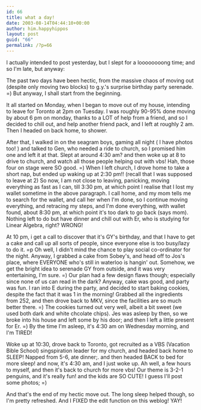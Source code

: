 ```yaml
---
id: 66
title: what a day!
date: 2003-08-14T04:44:10+00:00
author: him.happyhippos
layout: post
guid: "66"
permalink: /?p=66
---
```

I actually intended to post yesterday, but I slept for a loooooooong time; and so I'm late, but anyway:

The past two days have been hectic, from the massive chaos of moving out (despite only moving two blocks) to g.y.'s surprise birthday party serenade. =) But anyway, I shall start from the beginning.
  
  
It all started on Monday, when I began to move out of my house, intending to leave for Toronto at 2pm on Tuesday. I was roughly 90-95% done moving by about 6 pm on monday, thanks to a LOT of help from a friend, and so I decided to chill out, and help another friend pack, and I left at roughly 2 am. Then I headed on back home, to shower. 

After that, I walked in on the seagram boys, gaming all night ( I have photos too! ) and talked to Gen, who needed a ride to church, so I promised him one and left it at that. Slept at around 4:30 am? and then woke up at 8 to drive to church, and watch all those people helping out with vbs! Hah, those four on stage were SO good. =) When I left church, I drove home to take a short nap, but ended up waking up at 2:30 pm!! (recall that I was supposed to leave at 2) So now, I am not close to leaving, panicking, moving everything as fast as I can, till 3:30 pm, at which point I realise that I lost my wallet sometime in the above paragraph. I call home, and my mom tells me to search for the wallet, and call her when I'm done, so I continue moving everything, and retracing my steps, and I'm done everything, with wallet found, about 8:30 pm, at which point it's too dark to go back (says mom). Nothing left to do but have dinner and chill out with Er, who is studying for Linear Algebra, right? WRONG! 

At 10 pm, i get a call to discover that it's GY's birthday, and that I have to get a cake and call up all sorts of people, since everyone else is too busy/lazy to do it. =p Oh well, I didn't mind the chance to play social co-ordinator for the night. Anyway, I grabbed a cake from Sobey's, and head off to Jos's place, where EVERYONE who's still in waterloo is hangin' out. Somehow, we get the bright idea to serenade GY from outside, and it was very entertaining, I'm sure. =) Our plan had a few design flaws though; especially since none of us can read in the dark? Anyway, cake was good, and party was fun. I ran into E during the party, and decided to start baking cookies, despite the fact that it was 1 in the morning! Grabbed all the ingredients from 252, and then drove back to MKV, since the facilities are so much better there. =) The cookies turned out very well, albeit a bit sweet (we used both dark and white chcolate chips). Jes was asleep by then, so we broke into his house and left some by his door; and then I left a little present for Er. =) By the time I'm asleep, it's 4:30 am on Wednesday morning, and I'm TIRED! 

Woke up at 10:30, drove back to Toronto, got recruited as a VBS (Vacation Bible School) singspiration leader for my church, and headed back home to SLEEP! Napped from 5-6, ate dinner;. and then headed BACK to bed for more sleep! and now, it's 4:30 am, and I just woke up. Ah well, a few hours to myself, and then it's back to church for more vbs! Our theme is 3-2-1 penguins, and it's really fun! and the kids are SO CUTE! I guess I'll post some photos; =) 

And that's the end of my hectic move out. The long sleep helped though, so I'm pretty refreshed. And I FIXED the edit function on this weblog! YAY!
